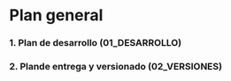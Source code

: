 # Plan general

### 1. Plan de desarrollo (01_DESARROLLO)

### 2. Plande entrega y versionado (02_VERSIONES)


